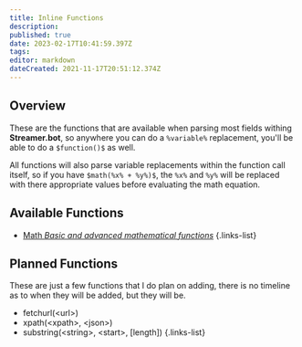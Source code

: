 ```yaml
---
title: Inline Functions
description: 
published: true
date: 2023-02-17T10:41:59.397Z
tags: 
editor: markdown
dateCreated: 2021-11-17T20:51:12.374Z
---
```


## Overview

These are the functions that are available when parsing most fields withing **Streamer.bot**, so anywhere you can do a `%variable%` replacement, you'll be able to do a `$function()$` as well.

All functions will also parse variable replacements within the function call itself, so if you have `$math(%x% + %y%)$`, the `%x%` and `%y%` will be replaced with there appropriate values before evaluating the math equation.

## Available Functions

* [Math *Basic and advanced mathematical functions*](/Inline-Functions/Math)
{.links-list}

## Planned Functions

These are just a few functions that I do plan on adding, there is no timeline as to when they will be added, but they will be.

* fetchurl(\<url\>)
* xpath(\<xpath\>, \<json\>)
* substring(\<string\>, \<start\>, \[length\])
{.links-list}
